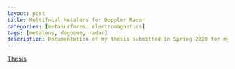 ```yaml
---
layout: post
title: Multifocal Metalens for Doppler Radar
categories: [metasurfaces, electromagnetics]
tags: [metalens, dogbone, radar]
description: Documentation of my thesis submitted in Spring 2020 for my graduate degree.
---
```


[Thesis](/assets/media/documents/HouseThesis_Spring20_V2.pdf)


